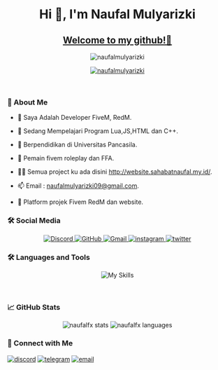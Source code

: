 <h1 align="center">Hi 👋, I'm Naufal Mulyarizki</h1> 
<h2 align="center"> <b><u>Welcome to my github!👋</u></b></h3>

<p align="center"> <img src="https://komarev.com/ghpvc/?username=naufalmulyarizki&label=Profile%20views&color=0e75b6&style=flat" alt="naufalmulyarizki" /> </p>

<p align="center"> <a href="https://github.com/ryo-ma/github-profile-trophy"><img src="https://github-profile-trophy.vercel.app/?username=naufalmulyarizki&theme=onedark" alt="naufalmulyarizki" /></a> </p>

<br> 

### 🚀 About Me

- 🔭 Saya Adalah Developer FiveM, RedM.

- 🌱 Sedang Mempelajari Program Lua,JS,HTML dan C++.

- 👯 Berpendidikan di Universitas Pancasila.

- 🤝 Pemain fivem roleplay dan FFA.

- 👨‍💻 Semua project ku ada disini http://website.sahabatnaufal.my.id/.

- 📫 Email : naufalmulyarizki09@gmail.com.

- 📄 Platform projek Fivem RedM dan website.


### 🛠️ Social Media

<p align="center">
  <a href="https://discord.com/users/462987629894565899" target="_blank">
    <img src="https://skillicons.dev/icons?i=discord" alt="Discord" />
  </a>
  <a href="https://github.com/naufalmulyarizki" target="_blank">
    <img src="https://skillicons.dev/icons?i=github" alt="GitHub" />
  </a>
  <a href="mailto:naufalmulyarizki09@gmail.com">
    <img src="https://skillicons.dev/icons?i=gmail" alt="Gmail" />
  </a>
    <a href="https://instagram.com/aryo.salvatrucha" target="_blank">
    <img src="https://skillicons.dev/icons?i=instagram" alt="instagram" />
  </a>
  </a>
    <a href="https://twitter.com/NMulyarizki" target="_blank">
    <img src="https://skillicons.dev/icons?i=twitter" alt="twitter" />
  </a>
</p>

### 🛠️ Languages and Tools

<p align="center">
  <img src="https://skillicons.dev/icons?i=lua,js,py,nodejs,html,css,react,githubvscode&perline=9" alt="My Skills" />
</p>

<br>
 
### 📈 GitHub Stats

<p align="center">
  <img src="https://github-readme-stats.vercel.app/api?username=naufalmulyarizki&show_icons=true&theme=radical" alt="naufalfx stats" />
  <img src="https://github-readme-stats.vercel.app/api/top-langs/?username=naufalmulyarizki&layout=compact&theme=radical" alt="naufalfx languages" />
</p>


### 🔗 Connect with Me

<p align="left">
  <a href="https://discord.com/users/462987629894565899" target="blank"><img align="center" src="https://img.shields.io/badge/discord-%237289DA.svg?style=for-the-badge&logo=discord&logoColor=white" alt="discord" /></a>
  <a href="https://t.me/naufal" target="blank"><img align="center" src="https://img.shields.io/badge/telegram-2CA5E0?style=for-the-badge&logo=telegram&logoColor=white" alt="telegram" /></a>
  <a href="mailto:naufalmulyarizki09@gmail.com"><img align="center" src="https://img.shields.io/badge/email-%23D14836.svg?style=for-the-badge&logo=gmail&logoColor=white" alt="email" /></a>
</p>
